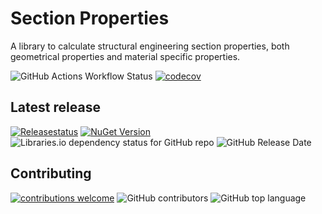# Section Properties
A library to calculate structural engineering section properties, both geometrical properties and material specific properties.

![GitHub Actions Workflow Status](https://github.com/MagmaWorks/Template-Repo/actions/workflows/on-merge-to-main.yml/badge.svg) 
[![codecov](https://codecov.io/gh/MagmaWorks/SectionProperties/graph/badge.svg)](https://codecov.io/gh/MagmaWorks/SectionProperties)


## Latest release
[![Releasestatus](https://github.com/MagmaWorks/Template-Repo/actions/workflows/on-release.yml/badge.svg)](https://github.com/MagmaWorks/Template-Repo/releases)
[![NuGet Version](https://img.shields.io/nuget/v/MagmaWorks.Template-Repo)](https://www.nuget.org/packages/MagmaWorks.Template-Repo)
![Libraries.io dependency status for GitHub repo](https://img.shields.io/librariesio/github/MagmaWorks/Template-Repo)
![GitHub Release Date](https://img.shields.io/github/release-date/MagmaWorks/Template-Repo)


## Contributing 
[![contributions welcome](https://img.shields.io/badge/contributions-welcome-brightgreen.svg?style=flat)](https://github.com/MagmaWorks/Template-Repo/issues)
![GitHub contributors](https://img.shields.io/github/contributors/MagmaWorks/Template-Repo)
![GitHub top language](https://img.shields.io/github/languages/top/MagmaWorks/Template-Repo)
